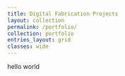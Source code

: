 ```yaml
---
title: Digital Fabrication Projects
layout: collection
permalink: /portfolio/
collection: portfolio
entries_layout: grid
classes: wide
---
```



hello world

